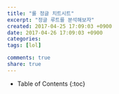 ```yaml
---
title: "롤 정글 치트시트"
excerpt: "정글 루트를 분석해보자"
created: 2017-04-25 17:09:03 +0900
date: 2017-04-26 17:09:03 +0900
categories:
tags: [lol]

comments: true
share: true
---
```


- Table of Contents
  {:toc}

<script src="https://gist.github.com/qvil/83d2d3e737a787ff8b6d4a35a5f48eb6.js"></script>

